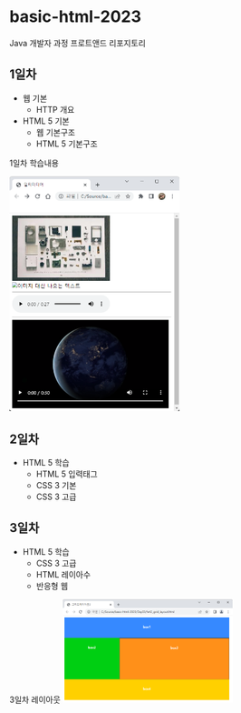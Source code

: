 # basic-html-2023
Java 개발자 과정 프로트앤드 리포지토리

## 1일차 
- 웹 기본
    - HTTP 개요
- HTML 5 기본
    - 웹 기본구조
    - HTML 5 기본구조

1일차 학습내용
<!--![멀티미디어](https://raw.githubusercontent.com/9aramkim/basic-html-2023/main/image/day01.png)-->
<img src="https://raw.githubusercontent.com/9aramkim/basic-html-2023/main/image/day01.png" width="300">

## 2일차
- HTML 5 학습
    - HTML 5 입력태그
    - CSS 3 기본
    - CSS 3 고급

## 3일차
- HTML 5 학습
    - CSS 3 고급
    - HTML 레이아수
    - 반응형 웹

3일차 레이아웃
<img src="https://raw.githubusercontent.com/9aramkim/basic-html-2023/main/image/grid_layout.png" width="300">
